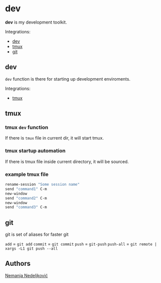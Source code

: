 # dev

**dev** is my development toolkit.  

Integrations: 

* [dev](#dev-1)
* [tmux](#tmux)
* [git](#git)

## dev

``dev`` function is there for starting up development enviroments. 

Integrations: 

* [tmux](#tmux-dev-function)

## tmux

### tmux ``dev`` function

If there is ``tmux`` file in current dir, it will start tmux. 

### tmux startup automation

If there is tmux file inside current directory, it will be sourced. 

### example tmux file

``` bash
rename-session "Some session name"
send "command1" C-m
new-window
send "command2" C-m
new-window
send "command3" C-m
```

## git

git is set of aliases for faster git

``add`` = ``git add``
``commit`` = ``git commit``
``push`` = ``git-push``
``push-all`` = ``git remote | xargs -L1 git push --all``

## Authors

[Nemanja Nedeljković](https://github.com/nemanjan00)
